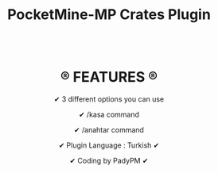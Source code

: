 <center>
<h1>PocketMine-MP Crates Plugin</h1>
<br><br>
<h1>® FEATURES ®</h1>
<p>✔ 3 different options you can use</p>
<p>✔ /kasa <siradan | destansi | efsanevi> command</p>
<p>✔ /anahtar <siradan | destansi | efsanevi> <nick> command</p>
<p>✔ Plugin Language : Turkish ✔</p>
<p>✔ Coding by PadyPM ✔</p>
</center>
